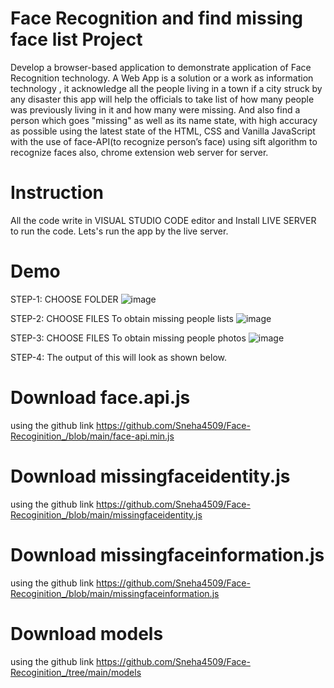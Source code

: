 # Face Recognition and find missing face list Project
Develop a browser-based application to demonstrate application of Face Recognition technology.
A Web App is a solution or a work as information technology , it acknowledge all the people living in a town if
a city struck by any disaster this app will help the officials to take list of how many people was
previously living in it and how many were missing. And also find a person which goes "missing" as well as its name state, with high accuracy as possible using the latest
state of the HTML, CSS and Vanilla JavaScript with the use of face-API(to recognize person’s face) using sift algorithm to recognize faces also, chrome extension web
server for server.

# Instruction
All the code write in VISUAL STUDIO CODE editor and Install LIVE SERVER to run the code. Lets's run the app by the live server.

# Demo
STEP-1: CHOOSE FOLDER
![image](https://user-images.githubusercontent.com/90023409/170859770-1b1640ac-f669-4fa9-9367-075051233aee.png)

STEP-2: CHOOSE FILES 
To obtain missing people lists
![image](https://user-images.githubusercontent.com/90023409/170859818-fd99a4a5-70d4-4be8-a5c7-4df38a6b32f8.png)

STEP-3: CHOOSE FILES
To obtain missing people photos 
![image](https://user-images.githubusercontent.com/90023409/170859871-7992a44d-816a-4014-8172-aff7ca5a72de.png)

STEP-4: The output of this will look as shown below.

# Download face.api.js 
using the github link https://github.com/Sneha4509/Face-Recoginition_/blob/main/face-api.min.js

# Download missingfaceidentity.js 
using the github link https://github.com/Sneha4509/Face-Recoginition_/blob/main/missingfaceidentity.js

# Download missingfaceinformation.js 
using the github link https://github.com/Sneha4509/Face-Recoginition_/blob/main/missingfaceinformation.js

# Download models
using the github link https://github.com/Sneha4509/Face-Recoginition_/tree/main/models
